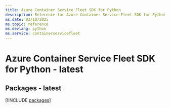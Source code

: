 ```yaml
---
title: Azure Container Service Fleet SDK for Python
description: Reference for Azure Container Service Fleet SDK for Python
ms.date: 03/10/2025
ms.topic: reference
ms.devlang: python
ms.service: containerservicefleet
---
```

# Azure Container Service Fleet SDK for Python - latest
## Packages - latest
[!INCLUDE [packages](container-service-fleet-index.md)]
